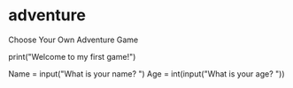 # adventure
Choose Your Own Adventure Game


print("Welcome to my first game!")

Name = input("What is your name? ")
Age = int(input("What is your age? "))

